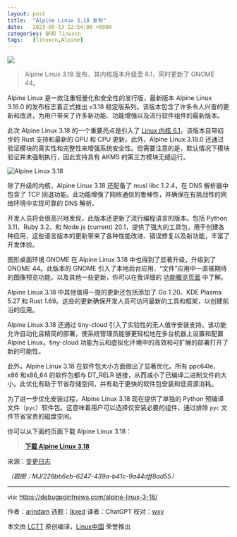 ```yaml
---
layout: post
title:	"Alpine Linux 3.18 发布"
date:	2023-05-13 22:54:00 +0800 
categories:	新闻 linuxcn 
tags:	[linuxcn,Alpine]
---
```



![](/Asserts/Images//attachment/album/202305/13/225206aczxvhzqoqsouznx.jpg)



> 
> Alpine Linux 3.18 发布，其内核版本升级至 6.1，同时更新了 GNOME 44。
> 
> 
> 


Alpine Linux 是一款注重轻量化和安全性的发行版，最新版本 Alpine Linux 3.18.0 的发布标志着正式推出 v3.18 稳定版系列。该版本包含了许多令人兴奋的更新和改进，为用户带来了许多新功能、功能增强以及流行软件组件的最新版本。


此次 Alpine Linux 3.18 的一个重要亮点是引入了 [Linux 内核 6.1](https://www.debugpoint.com/linux-kernel-6-1/)，该版本自带初步的 Rust 支持和最新的 GPU 和 CPU 更新。此外，Alpine Linux 3.18.0 还通过验证模块的真实性和完整性来增强系统安全性。但需要注意的是，默认情况下模块验证并未强制执行，因此支持具有 AKMS 的第三方模块无缝运行。


![Alpine Linux 3.18](/Asserts/Images//attachment/album/202305/13/225435n6ereg3sd1oooq0k.jpg)


除了升级的内核，Alpine Linux 3.18 还配备了 musl libc 1.2.4，在 DNS 解析器中包含了 TCP 回退功能。此功能增强了网络通信的鲁棒性，并确保在有挑战性的网络环境中实现可靠的 DNS 解析。


开发人员将会很高兴地发现，此版本还更新了流行编程语言的版本。包括 Python 3.11、Ruby 3.2、和 Node.js (current) 20.1，提供了强大的工具包，用于创建各种应用，这些语言版本的更新带来了各种性能改进、错误修复以及新功能，丰富了开发体验。


图形桌面环境 GNOME 在 Alpine Linux 3.18 中也得到了显著升级，升级到了 GNOME 44。此版本的 GNOME 引入了本地后台应用、“文件”应用中一直被期待的图像预览功能，以及其他一些更新，你可以在我详细的 [功能概览页面](https://www.debugpoint.com/gnome-44/) 中了解。


Alpine Linux 3.18 中其他值得一提的更新还包括添加了 Go 1.20、KDE Plasma 5.27 和 Rust 1.69。这些的更新确保开发人员可访问最新的工具和框架，以创建前沿的应用。


Alpine Linux 3.18 还通过 tiny-cloud 引入了实验性的无人值守安装支持。该功能允许自动化且精简的部署，使系统管理员能够更轻松地在多台机器上设置和配置 Alpine Linux。tiny-cloud 功能为云和虚拟化环境中的高效和可扩展的部署打开了新的可能性。


此外，Alpine Linux 3.18 在软件包大小方面做出了显著优化。所有 ppc64le、x86 和x86\_64 的软件包都与 DT\_RELR 链接，从而减小了已编译二进制文件的大小。此优化有助于节省存储空间，并有助于更快的软件包安装和低资源消耗。


为了进一步优化安装过程，Alpine Linux 3.18 现在提供了单独的 Python 预编译文件（`pyc`）软件包。这意味着用户可以选择仅安装必要的组件，通过排除 `pyc` 文件节省宝贵的磁盘空间。


你可以从下面的页面下载 Alpine Linux 3.18：



> 
> **[下载 Alpine Linux 3.18](https://dl-cdn.alpinelinux.org/alpine/v3.18/releases/x86_64/alpine-extended-3.18.0-x86_64.iso)**
> 
> 
> 


来源：[变更日志](https://alpinelinux.org/posts/Alpine-3.18.0-released.html)


*（题图：MJ/228bb6eb-6247-439a-b41c-9a44dff8ad55）*




---


via: <https://debugpointnews.com/alpine-linux-3-18/>


作者：[arindam](https://debugpointnews.com/author/dpicubegmail-com/) 选题：[lkxed](https://github.com/lkxed/) 译者：ChatGPT 校对：[wxy](https://github.com/wxy)


本文由 [LCTT](https://github.com/LCTT/TranslateProject) 原创编译，[Linux中国](https://linux.cn/) 荣誉推出
